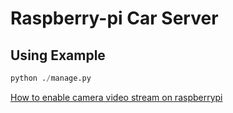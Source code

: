 # Raspberry-pi Car Server

## Using Example

```python
python ./manage.py
```

[How to enable camera video stream on raspberrypi](http://blog.sina.com.cn/s/blog_abd39cc70102vrdt.html)
